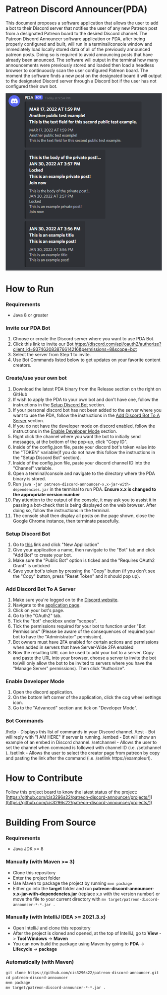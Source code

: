 # Patreon Discord Announcer(PDA)
This document proposes a software application that allows the user to add a bot to their Discord server that notifies the user of any new Patreon post from a designated Patreon board to the desired Discord channel. The Patreon Discord Announcer software application or PDA, after being properly configured and built, will run in a terminal/console window and immediately load locally stored data of all of the previously announced patreon posts. Doing so is required to avoid announcing posts that have already been anounced. The software will output in the terminal how many announcements were previously stored and loaded then load a headless browser to continuously scan the user configured Patreon board. The moment the software finds a new post on the designated board it will output to the designated Discord server through a Discord bot if the user has not configured their own bot.

![This is a screenshot.](pda_pic.png)
# How to Run
### Requirements
- Java 8 or greater

### Invite our PDA Bot
1) Choose or create the Discord server where you want to use PDA Bot.
2) Click this link to invite our Bot https://discord.com/api/oauth2/authorize?client_id=937463083876614216&permissions=8&scope=bot
3) Select the server from Step 1 to invite.
4) Use Bot Commands listed below to get updates on your favorite content creators.


### Create/use your own bot
1) Download the latest PDA binary from the Release section on the right on GitHub
2) If wish to apply the PDA to your own bot and don't have one, follow the instructions in the [Setup Discord Bot](#setup-discord-bot) section.
3) If your personal discord bot has not been added to the server where you want to use the PDA, follow the instructions in the [Add Discord Bot To A Server](#add-discord-bot-to-a-server) section.
4) If you do not have the developer mode on discord enabled, follow the instructions in the [Enable Developer Mode](#enable-developer-mode) section.
5) Right click the channel where you want the bot to initially send messages, at the bottom of the pop-up, click "Copy ID".
6) Inside of the config.json file, paste your discord bot's token value into the "TOKEN" variable(if you do not have this follow the instructions in the "Setup Discord Bot" section).
7) Inside of the config.json file, paste your discord channel ID into the "Channel" variable.
8) Open a terminal/console and navigate to the directory where the PDA binary is stored.
9) Run `java -jar patreon-discord-announcer-x.x-jar-with-dependencies.jar` in the terminal to run PDA.  **Ensure x.x is changed to the appropriate version number**
10) Pay attention to the output of the console, it may ask you to assist it in passing a bot-check that is being displayed on the web browser.  After doing so, follow the instructions in the terminal.
11) The console shall then display all posts on the page shown, close the Google Chrome instance, then terminate peacefully.

### Setup Discord Bot
1) Go to [this](https://discord.com/developers/applications) link and click "New Application"
2) Give your application a name, then navigate to the "Bot" tab and click "Add Bot" to create your bot.
3) Make sure the "Public Bot" option is ticked and the "Requires OAuth2 Grant" is unticked
4) Save your bot's token by pressing the "Copy" button (if you don't see the "Copy" button, press "Reset Token" and it should pop up).

### Add Discord Bot To A Server
1) Make sure you're logged on to the [Discord website](https://discord.com/).
2) Navigate to the [application page](https://discord.com/developers/applications).
3) Click on your bot's page.
4) Go to the "OAuth2" tab.
5) Tick the "bot" checkbox under "scopes".
6) Tick the permissions required for your bot to function under "Bot Permissions" (Please be aware of the consequences of required your bot to have the "Administrator" permission).
7) Bot owners must have 2FA enabled for certain actions and permissions when added in servers that have Server-Wide 2FA enabled
8) Now the resulting URL can be used to add your bot to a server. Copy and paste the URL into your browser, choose a server to invite the bot to(will only allow the bot to be invited to servers where you have the "Manage Server" permissions). Then click "Authorize".

### Enable Developer Mode
1) Open the discord application.
2) On the bottom left corner of the application, click the cog wheel settings icon.
3) Go to the "Advanced" section and tick on "Developer Mode".


### Bot Commands
/help - Displays this list of commands in your Discord channel.
/test - Bot will reply with "I AM HERE" if server is running.
/embed - Bot will show an example of an embed in Discord channel.
/setchannel - Allows the user to set the channel when command is followed with channel ID (i.e. /setchannel <Channel ID>).
/setlink - Allows the user to select the creator page from patreon by copy and pasting the link after the command (i.e. /setlink https://exampleurl).

# How to Contribute
Follow this project board to know the latest status of the project: [https://github.com/cis3296s22/patreon-discord-announcer/projects/1](https://github.com/cis3296s22/patreon-discord-announcer/projects/1)

# Building From Source
### Requirements
- Java JDK >= 8

### Manually (with Maven >= 3)
- Clone this repository
- Enter the project folder
- Use Maven to package the project by running `mvn package`
- Either go into the **target** folder and run **patreon-discord-announcer-x.x-jar-with-dependencies.jar** (replace x.x with the version number) or move the file to your current directory with `mv target/patreon-discord-announcer-*-*.jar .`

### Manually (with IntelliJ IDEA >= 2021.3.x)
- Open IntelliJ and clone this repository
- After the project is cloned and opened, at the top of IntelliJ, go to **View** -> **Tool Windows** -> **Maven**
- You can now build the package using Maven by going to **PDA** -> **Lifecycle** -> **package**

### Automatically (with Maven)
```
git clone https://github.com/cis3296s22/patreon-discord-announcer.git
cd patreon-discord-announcer
mvn package
mv target/patreon-discord-announcer-*-*.jar .
```
